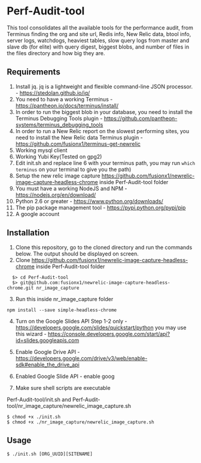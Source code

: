 # Perf-Audit-tool
This tool consolidates all the available tools for the performance audit, from Terminus finding the org and site url, Redis info, New Relic data, btool info, server logs, watchdogs, heaviest tables, slow query logs from master and slave db (for elite) with query digest, biggest blobs, and number of files in the files directory and how big they are. 

## Requirements
1. Install jq. jq is a lightweight and flexible command-line JSON processor. - https://stedolan.github.io/jq/
2. You need to have a working Terminus - https://pantheon.io/docs/terminus/install/
3. In order to run the biggest blob in your database, you need to install the Terminus Debugging Tools plugin - https://github.com/pantheon-systems/terminus_debugging_tools 
4. In order to run a New Relic report on the slowest performing sites, you need to install the New Relic data Terminus plugin - https://github.com/fusionx1/terminus-get-newrelic
5. Working mysql client
6. Working Yubi Key(Tested on gpg2)
7. Edit init.sh and replace line 6 with your terminus path, you may run `which terminus` on your terminal to give you the path) 
8. Setup the new relic image capture https://github.com/fusionx1/newrelic-image-capture-headless-chrome inside Perf-Audit-tool folder
9. You must have a working NodeJS and NPM - https://nodejs.org/en/download/
10. Python 2.6 or greater - https://www.python.org/downloads/
11. The pip package management tool - https://pypi.python.org/pypi/pip
12. A google account

## Installation

1. Clone this repository, go to the cloned directory and run the commands below. The output should be displayed on screen.
2. Clone https://github.com/fusionx1/newrelic-image-capture-headless-chrome inside Perf-Audit-tool folder
  ```
    $> cd Perf-Audit-tool
    $> git@github.com:fusionx1/newrelic-image-capture-headless-chrome.git nr_image_capture
  ```
3. Run this inside nr_image_capture folder
  ```
  npm install --save simple-headless-chrome
  ```  
4. Turn on the Google Slides API Step 1-2 only - https://developers.google.com/slides/quickstart/python 
you may use this wizard - https://console.developers.google.com/start/api?id=slides.googleapis.com

5. Enable Google Drive API - https://developers.google.com/drive/v3/web/enable-sdk#enable_the_drive_api

6. Enabled Google Slide API - enable goog

7. Make sure shell scripts are executable

Perf-Audit-tool/init.sh and Perf-Audit-tool/nr_image_capture/newrelic_image_capture.sh
```
$ chmod +x ./init.sh
$ chmod +x ./nr_image_capture/newrelic_image_capture.sh
```



## Usage

```
$ ./init.sh [ORG_UUID][SITENAME]
```
